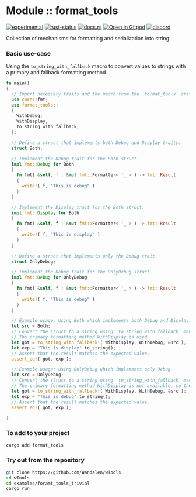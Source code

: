 # Module :: format_tools

<!--{ generate.module_header.start() }-->
 [![experimental](https://raster.shields.io/static/v1?label=&message=experimental&color=orange)](https://github.com/emersion/stability-badges#experimental) [![rust-status](https://github.com/Wandalen/wTools/actions/workflows/module_reflect_tools_push.yml/badge.svg)](https://github.com/Wandalen/wTools/actions/workflows/module_reflect_tools_push.yml) [![docs.rs](https://img.shields.io/docsrs/format_tools?color=e3e8f0&logo=docs.rs)](https://docs.rs/format_tools) [![Open in Gitpod](https://raster.shields.io/static/v1?label=try&message=online&color=eee&logo=gitpod&logoColor=eee)](https://gitpod.io/#RUN_PATH=.,SAMPLE_FILE=module%2Fcore%2Freflect_tools%2Fexamples%2Freflect_tools_trivial.rs,RUN_POSTFIX=--example%20reflect_tools_trivial/https://github.com/Wandalen/wTools) [![discord](https://img.shields.io/discord/872391416519737405?color=eee&logo=discord&logoColor=eee&label=ask)](https://discord.gg/m3YfbXpUUY)
<!--{ generate.module_header.end }-->

Collection of mechanisms for formatting and serialization into string.

### Basic use-case

<!-- {{# generate.module{} #}} -->

Using the `to_string_with_fallback` macro to convert values to strings with a primary and fallback formatting method.

```rust
fn main()
{
  // Import necessary traits and the macro from the `format_tools` crate.
  use core::fmt;
  use format_tools::
  {
    WithDebug,
    WithDisplay,
    to_string_with_fallback,
  };

  // Define a struct that implements both Debug and Display traits.
  struct Both;

  // Implement the Debug trait for the Both struct.
  impl fmt::Debug for Both
  {
    fn fmt( &self, f : &mut fmt::Formatter< '_ > ) -> fmt::Result
    {
      write!( f, "This is debug" )
    }
  }

  // Implement the Display trait for the Both struct.
  impl fmt::Display for Both
  {
    fn fmt( &self, f : &mut fmt::Formatter< '_ > ) -> fmt::Result
    {
      write!( f, "This is display" )
    }
  }

  // Define a struct that implements only the Debug trait.
  struct OnlyDebug;

  // Implement the Debug trait for the OnlyDebug struct.
  impl fmt::Debug for OnlyDebug
  {
    fn fmt( &self, f : &mut fmt::Formatter< '_ > ) -> fmt::Result
    {
      write!( f, "This is debug" )
    }
  }

  // Example usage: Using Both which implements both Debug and Display.
  let src = Both;
  // Convert the struct to a string using `to_string_with_fallback` macro.
  // The primary formatting method WithDisplay is used.
  let got = to_string_with_fallback!( WithDisplay, WithDebug, &src );
  let exp = "This is display".to_string();
  // Assert that the result matches the expected value.
  assert_eq!( got, exp );

  // Example usage: Using OnlyDebug which implements only Debug.
  let src = OnlyDebug;
  // Convert the struct to a string using `to_string_with_fallback` macro.
  // The primary formatting method WithDisplay is not available, so the fallback WithDebug is used.
  let got = to_string_with_fallback!( WithDisplay, WithDebug, &src );
  let exp = "This is debug".to_string();
  // Assert that the result matches the expected value.
  assert_eq!( got, exp );

}
```

### To add to your project

```sh
cargo add format_tools
```

### Try out from the repository

```sh
git clone https://github.com/Wandalen/wTools
cd wTools
cd examples/foramt_tools_trivial
cargo run
```
